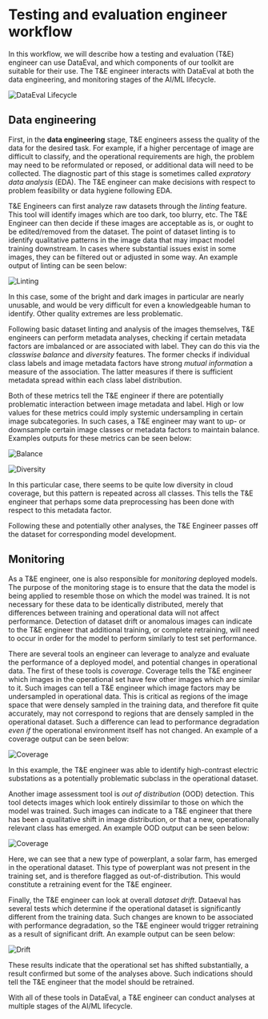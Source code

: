 # Testing and evaluation engineer workflow

In this workflow, we will describe how a testing and evaluation (T&E) engineer can use DataEval, and which components of our toolkit are suitable for their use. The T&E engineer interacts with DataEval at both the data engineering, and monitoring stages of the AI/ML lifecycle. 

![DataEval Lifecycle](./figures/DataEval.png)

## Data engineering


First, in the **data engineering** stage, T&E engineers assess the quality of the data for the desired task. For example, if a higher percentage of image are difficult to classify, and the operational requirements are high, the problem may need to be reformulated or reposed, or additional data will need to be collected. The diagnostic part of this stage is sometimes called *expratory data analysis* (EDA). The T&E engineer can make decisions with respect to problem feasibility or data hygiene following EDA.

T&E Engineers can first analyze raw datasets through the *linting* feature. <!---TODO: Link the relevant tutorials/how-tos.--> This tool will identify images which are too dark, too blurry, etc. The T&E Engineer can then decide if these images are acceptable as is, or ought to be edited/removed from the dataset. The point of dataset linting is to identify qualitative patterns in the image data that may impact model training downstream. In cases where substantial issues exist in some images, they can be filtered out or adjusted in some way. An example output of linting can be seen below:

![Linting](./figures/linting.png)

In this case, some of the bright and dark images in particular are nearly unusable, and would be very difficult for even a knowledgeable human to identify. Other quality extremes are less problematic.

Following basic dataset linting and analysis of the images themselves, T&E engineers can perform metadata analyses, checking if certain metadata factors are imbalanced or are associated with label. They can do this via the *classwise balance* and *diversity* features. The former checks if individual class labels and image metadata factors have strong *mutual information* a measure of the association. The latter measures if there is sufficient metadata spread within each class label distribution.

Both of these metrics tell the T&E engineer if there are potentially problematic interaction between image metadata and label. High or low values for these metrics could imply systemic undersampling in certain image subcategories. In such cases, a T&E engineer may want to up- or downsample certain image classes or metadata factors to maintain balance. Examples outputs for these metrics can be seen below:

![Balance](./figures/balance.png)

![Diversity](./figures/diversity.png)

In this particular case, there seems to be quite low diversity in cloud coverage, but this pattern is repeated across all classes. This tells the T&E engineer that perhaps some data preprocessing has been done with respect to this metadata factor.

Following these and potentially other analyses, the T&E Engineer passes off the dataset for corresponding model development.

## Monitoring


As a T&E engineer, one is also responsible for *monitoring* deployed models. The purpose of the monitoring stage is to ensure that the data the model is being applied to resemble those on which the model was trained. It is not necessary for these data to be identically distributed, merely that differences between training and operational data will not affect performance. Detection of dataset drift or anomalous images can indicate to the T&E engineer that additional training, or complete retraining, will need to occur in order for the model to perform similarly to test set performance.

There are several tools an engineer can leverage to analyze and evaluate the performance of a deployed model, and potential changes in operational data. The first of these tools is *coverage*. Coverage tells the T&E engineer which images in the operational set have few other images which are similar to it. Such images can tell a T&E engineer which image factors may be undersampled in operational data. This is critical as regions of the image space that were densely sampled in the training data, and therefore fit quite accurately, may not correspond to regions that are densely sampled in the operational dataset. Such a difference can lead to performance degradation *even if* the operational environment itself has not changed. An example of a coverage output can be seen below:

![Coverage](./figures/coverage.png)

In this example, the T&E engineer was able to identify high-contrast electric substations as a potentially problematic subclass in the operational dataset.

Another image assessment tool is *out of distribution* (OOD) detection. This tool detects images which look entirely dissimilar to those on which the model was trained. Such images can indicate to a T&E engineer that there has been a qualitative shift in image distribution, or that a new, operationally relevant class has emerged. An example OOD output can be seen below:

![Coverage](./figures/OOD.png)

Here, we can see that a new type of powerplant, a solar farm, has emerged in the operational dataset. This type of powerplant was not present in the training set, and is therefore flagged as out-of-distribution. This would constitute a retraining event for the T&E engineer.

Finally, the T&E engineer can look at overall *dataset drift*. Dataeval has several tests which determine if the operational dataset is significantly different from the training data. Such changes are known to be associated with performance degradation, so the T&E engineer would trigger retraining as a result of significant drift. An example output can be seen below:

![Drift](./figures/drift.png)

These results indicate that the operational set has shifted substantially, a result confirmed but some of the analyses above. Such indications should tell the T&E engineer that the model should be retrained.

With all of these tools in DataEval, a T&E engineer can conduct analyses at multiple stages of the AI/ML lifecycle.